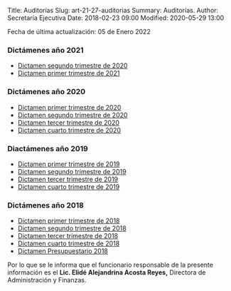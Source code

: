 Title: Auditorías
Slug: art-21-27-auditorias
Summary: Auditorías.
Author: Secretaría Ejecutiva
Date: 2018-02-23 09:00
Modified: 2020-05-29 13:00


Fecha de última actualización: 05 de Enero 2022


### Dictámenes año 2021
* [Dictamen segundo trimestre de 2020](dictamen-2021-06-segundo-trimestre.pdf)
* [Dictamen primer trimestre de 2021](dictamen-2021-03-primer-trimestre.pdf)

### Dictámenes año 2020

* [Dictamen primer trimestre de 2020](dictamen-2020-03-primer-trimestre.pdf)
* [Dictamen segundo trimestre de 2020](dictamen-2020-02-segundo-trimestre.pdf)
* [Dictamen tercer trimestre de 2020](dictamen-2020-02-tercer-trimestre.pdf)
* [Dictamen cuarto trimestre de 2020](dictamen-2020-04-cuarto-trimestre.pdf)

### Diactámenes año 2019

* [Dictamen primer trimestre de 2019](dictamen-2019-03-primer-trimestre.pdf)
* [Dictamen segundo trimestre de 2019](dictamen-2019-06-segundo-trimestre.pdf)
* [Dictamen tercer trimestre de 2019](dictamen-2019-09-tercer-trimestre.pdf)
* [Dictamen cuarto trimestre de 2019](dictamen-2019-12-cuarto-trimestre.pdf)

### Dictámenes año 2018

* [Dictamen primer trimestre de 2018](dictamen-2018-03-primer-trimestre.pdf)
* [Dictamen segundo trimestre de 2018](dictamen-2018-06-segundo-trimestre.pdf)
* [Dictamen tercer trimestre de 2018](dictamen-2018-09-tercer-trimestre.pdf)
* [Dictamen cuarto trimestre de 2018](dictamen-2018-12-tercer-trimestre.pdf)
* [Dictamen Presupuestario 2018](dictamen-presupuestario-2018.pdf)

Por lo que se le informa que el funcionario responsable de la presente información es el **Lic. Elidé Alejandrina Acosta Reyes,** Directora de Administración y Finanzas.

